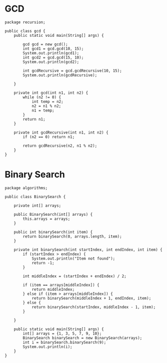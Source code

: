 # GCD

    package recursion;
    
    public class gcd {
        public static void main(String[] args) {
    
            gcd gcd = new gcd();
            int gcd1 = gcd.gcd(10, 15);
            System.out.println(gcd1);
            int gcd2 = gcd.gcd(15, 10);
            System.out.println(gcd2);
    
            int gcdRecursive = gcd.gcdRecursive(10, 15);
            System.out.println(gcdRecursive);
    
        }
    
        private int gcd(int n1, int n2) {
            while (n2 != 0) {
                int temp = n2;
                n2 = n1 % n2;
                n1 = temp;
            }
            return n1;
        }
    
        private int gcdRecursive(int n1, int n2) {
            if (n2 == 0) return n1;
    
            return gcdRecursive(n2, n1 % n2);
        }
    }


# Binary Search

    package algorithms;
    
    public class BinarySearch {
    
        private int[] arrays;
    
        public BinarySearch(int[] arrays) {
            this.arrays = arrays;
        }
    
        public int binarySearch(int item) {
            return binarySearch(0, arrays.length, item);
        }
    
        private int binarySearch(int startIndex, int endIndex, int item) {
            if (startIndex > endIndex) {
                System.out.println("Item not found");
                return -1;
            }
    
            int middleIndex = (startIndex + endIndex) / 2;
    
            if (item == arrays[middleIndex]) {
                return middleIndex;
            } else if (item > arrays[middleIndex]) {
                return binarySearch(middleIndex + 1, endIndex, item);
            } else {
                return binarySearch(startIndex, middleIndex - 1, item);
            }
    
        }
    
        public static void main(String[] args) {
            int[] arrays = {1, 3, 5, 7, 9, 10};
            BinarySearch binarySearch = new BinarySearch(arrays);
            int i = binarySearch.binarySearch(9);
            System.out.println(i);
        }
    }
